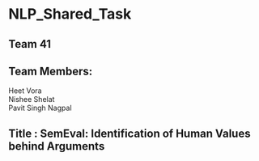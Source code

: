 # NLP_Shared_Task
## Team 41
## Team Members:
Heet Vora <br>
Nishee Shelat <br>
Pavit Singh Nagpal <br>

## Title : SemEval: Identification of Human Values behind Arguments
